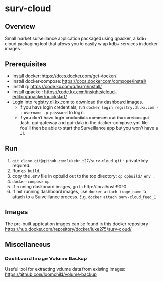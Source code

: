 # surv-cloud

## Overview
Small market surveillance application packaged using qpacker, a kdb+ cloud packaging tool that allows you to easily wrap kdb+ services in docker images.

## Prerequisites
- Install docker: https://docs.docker.com/get-docker/
- Install docker-compose: https://docs.docker.com/compose/install/
- Install q: https://code.kx.com/q/learn/install/
- Install qpacker: https://code.kx.com/insights/cloud-edition/qpacker/quickstart/
- Login into registry.dl.kx.com to download the dashboard images. 
  - If you have login credentials, run `docker login registry.dl.kx.com -u username -p password` to login.
  - If you don't have login credentials comment out the services gui-dash, gui-gateway and gui-data in the docker-compose.yml file. You'll then be able to start the Surveillance app but you won't have a UI.

## Run
1. `git clone git@github.com:lukebrit27/surv-cloud.git` - private key required.
2.  Run `qp build`.
3. copy the .env file in qpbuild out to the top directory: `cp qpbuild/.env .`
4. `docker-compose up`
5. If running dashboard images, go to http://localhost:9090
6. If not running dashboard images, use `docker attach image_name` to attach to a Surveillance process. E.g. `docker attach surv-cloud_feed_1` 

## Images
The pre-built application images can be found in this docker repository https://hub.docker.com/repository/docker/luke275/surv-cloud/

## Miscellaneous

### Dashboard Image Volume Backup
Useful tool for extracting volume data from existing images: https://github.com/loomchild/volume-backup
